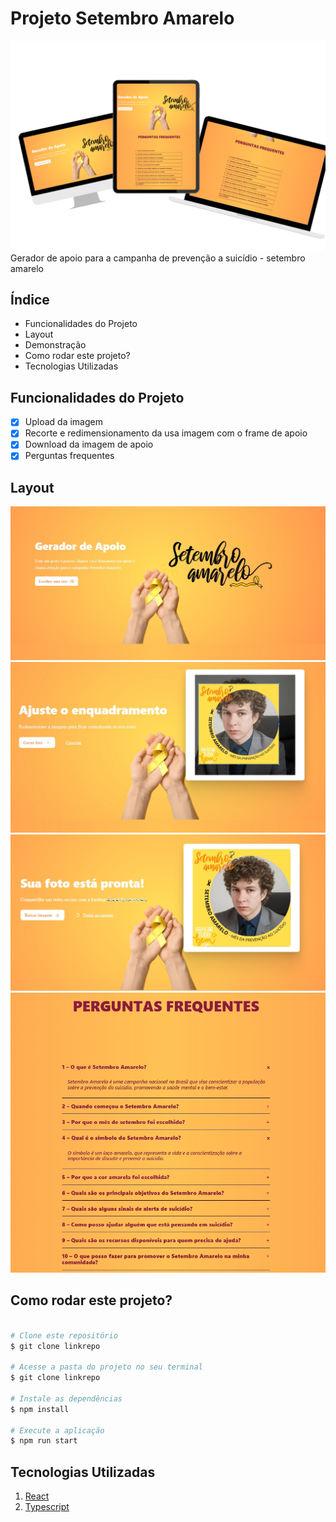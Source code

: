 # Projeto Setembro Amarelo
![Setembro Amarelo](./src/Image/telas-setembro-amarelo.png)
Gerador de apoio para a campanha de prevenção a suicídio - setembro amarelo

## Índice
- <a>Funcionalidades do Projeto</a>
- <a>Layout</a>
- <a>Demonstração</a>
- <a>Como rodar este projeto?</a>
- <a>Tecnologias Utilizadas</a>

## Funcionalidades do Projeto
- [x] Upload da imagem
- [x] Recorte e redimensionamento da usa imagem com o frame de apoio
- [x] Download da imagem de apoio
- [x] Perguntas frequentes

## Layout

![Inicio](./src/Image/inicio.jpg)
![Recorte e Redimensionamento](./src/Image/recorte%20imagem.jpg)
![Download da imagem](./src/Image/download%20image.jpg)
![Perguntas frequentes](./src/Image/perguntas%20frequentes.jpg)



## Como rodar este projeto?
```bash

# Clone este repositório
$ git clone linkrepo

# Acesse a pasta do projeto no seu terminal
$ git clone linkrepo

# Instale as dependências
$ npm install

# Execute a aplicação
$ npm run start
```

## Tecnologias Utilizadas
1. [React](https://pt-br.legacy.reactjs.org/)
2. [Typescript](https://www.typescriptlang.org/pt/docs/)
